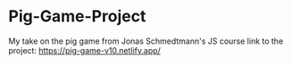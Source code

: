 # Pig-Game-Project
My take on the pig game from Jonas Schmedtmann's JS course
link to the project:
https://pig-game-v10.netlify.app/


